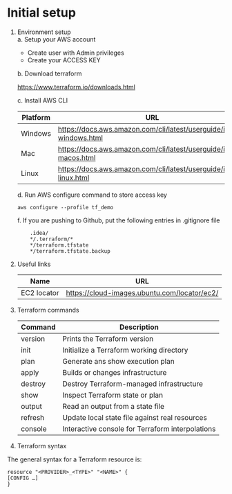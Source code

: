 # Initial setup

1. Environment setup  
   a. Setup your AWS account
  
     - Create user with Admin privileges
     - Create your ACCESS KEY

   b. Download terraform

      https://www.terraform.io/downloads.html

   c. Install AWS CLI 
   
     Platform  | URL
     ----------|------------
      Windows  | https://docs.aws.amazon.com/cli/latest/userguide/install-windows.html
      Mac      | https://docs.aws.amazon.com/cli/latest/userguide/install-macos.html
      Linux    |  https://docs.aws.amazon.com/cli/latest/userguide/install-linux.html 
           

   d. Run AWS configure command to store access key

     ```shell script
     aws configure --profile tf_demo
     ```

   f. If you are pushing to Github, put the following entries in .gitignore file
   
   ```shell script
       .idea/
       */.terraform/*
       */terraform.tfstate
       */terraform.tfstate.backup
   ```

2. Useful links

   Name      | URL
   ----------|------------
   EC2 locator| https://cloud-images.ubuntu.com/locator/ec2/ 
      
3. Terraform commands

   Command      | Description
   ----------|------------
   version| Prints the Terraform version
   init| Initialize a Terraform working directory
   plan| Generate ans show execution plan
   apply| Builds or changes infrastructure
   destroy| Destroy Terraform-managed infrastructure
   show| Inspect Terraform state or plan
   output| Read an output from a state file
   refresh| Update local state file against real resources
   console| Interactive console for Terraform interpolations
   
 4. Terraform syntax
 
 The general syntax for a Terraform resource is:
 
 ```hcl-terraform
resource "<PROVIDER>_<TYPE>" "<NAME>" {
 [CONFIG …]
}
```
   
      

